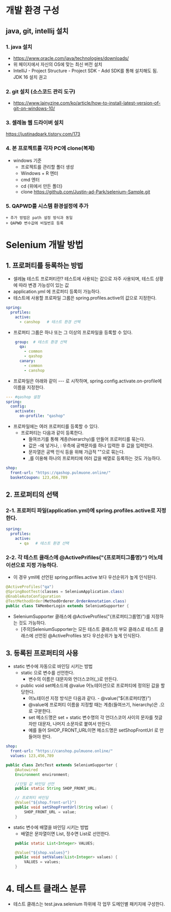 # 개발 환경 구성
## java, git, intellij 설치
### 1. java 설치
+ https://www.oracle.com/java/technologies/downloads/
+ 위 페이지에서 자신의 OS에 맞는 최신 버전 설치
+ IntelliJ - Project Structure - Project SDK - Add SDK를 통해 설치해도 됨. JDK 16 설치 권고

### 2. git 설치 (소스코드 관리 도구)
+ https://www.lainyzine.com/ko/article/how-to-install-latest-version-of-git-on-windows-10/

### 3. 셀레늄 웹 드라이버 설치 
https://justinadpark.tistory.com/173

### 4. 본 프로젝트를 각자 PC에 clone(복제) 
+ windows 기준
    - 프로젝트를 관리할 폴더 생성
    - Windows + R 엔터
    - cmd 엔터
    - cd {위에서 만든 폴더}
    - clone https://github.com/Justin-ad-Park/selenium-Sample.git

### 5. QAPWD를 시스템 환경설정에 추가 
    + 추가 방법은 path 설정 방식과 동일
    + QAPWD 변수값에 비밀번호 등록


# Selenium 개발 방법
## 1. 프로퍼티를 등록하는 방법
+ 셀레늄 테스트 프로퍼티란? 테스트에 사용되는 값으로 자주 사용되며, 테스트 상황에 따라 변경 가능성이 있는 값
+ application.yml 에  프로퍼티 등록이 가능하다.
+ 테스트에 사용할 프로파일 그룹은 spring.profiles.active의 값으로 지정한다.
```yaml
spring:
  profiles:
    active:
      - canshop   # 테스트 환경 선택
```
+ 프로퍼티 그룹은 하나 또는 그 이상의 프로파일을 등록할 수 있다.
```yaml
    group:  # 테스트 환경 선택
      qa:
        - common
        - qashop
      canary:
        - common
        - canshop
```    
    
+ 프로파일은 아래와 같이 --- 로 시작하며, spring.config.activate.on-profile에 이름을 지정한다.
```yaml
--- #qashop 설정
spring:
  config:
    activate:
      on-profile: "qashop"
```
+ 프로파일에는 여러 프로퍼티를 등록할 수 있다. 
    - 프로퍼티는 다음과 같이 등록한다.
        * 들여쓰기를 통해 계층(hierarchy)를 만들어 프로퍼티를 묶는다.
        * 값은 -에 넣거나, : 우측에 공백문자를 하나 입력한 후 값을 입력한다.
        * 문자열은 공백 인식 등을 위해 가급적 ""으로 묶는다. 
        * ,를 이용해 하나의 프로퍼티에 여러 값을 배열로 등록하는 것도 가능하다.
```yaml
shop:
  front-url: "https://qashop.pulmuone.online/"
  basketCoupon: 123,456,789
```

## 2. 프로퍼티의 선택
### 2-1. 프로퍼티 파일(application.yml)에 spring.profiles.active로 지정한다.    
```yaml
spring:
  profiles:
    active:
      - qa   # 테스트 환경 선택
``` 

### 2-2. 각 테스트 클래스에 @ActivePrifiles("{프로퍼티그룹명}") 어노테이션으로 지정 가능하다.
+ 이 경우 yml에 선언된 spring.prifiles.active 보다 우선순위가 높게 인식된다.
```java
@ActiveProfiles("qa")
@SpringBootTest(classes = SeleniumApplication.class)
@EnableAutoConfiguration
@TestMethodOrder(MethodOrderer.OrderAnnotation.class)
public class TAMemberLogin extends SeleniumSupporter {
```
+ SeleniumSupporter 클래스에 @ActiveProfiles("{프로퍼티그룹명}")를 지정하는 것도 가능하다.
    - [주의]SeleniumSupporter는 모든 테스트 클래스의 부모 클래스로 테스트 클래스에 선언된 @ActiveProfiles 보다 우선순위가 높게 인식된다.

## 3. 등록된 프로퍼티의 사용
+ static 변수에 자동으로 바인딩 시키는 방법
    - static 으로 변수를 선언한다.
        * 변수의 이름은 대문자와 언더스코어(_)로 만든다.
    - public void set메소드에 @value 어노테이션으로 프로퍼티에 정의된 값을 할당한다.
        * 어노테이션 지정 방식은 다음과 같다. - @value("${프로퍼티명}")
        * @value에 프로퍼티 이름을 지정할 때는 계층(들여쓰기, hierarchy)은 .으로 구분한다.
        * set 메소드명은 set + static 변수명의 각 언더스코어 사이의 문자를 첫글자만 대문자, 나머지 소문자로 붙여서 만든다.
        * 예를 들어 SHOP_FRONT_URL이면 메소드명은 setShopFrontUrl 로 만들어야 한다.
```yaml
shop:
  front-url: "https://canshop.pulmuone.online/"
  values: 123,456,789
```
```java
public class ZetcTest extends SeleniumSupporter {
    @Autowired
    Environment environment;

    //단일 값 바인딩 선언
    public static String SHOP_FRONT_URL;

    // 프로퍼티 바인딩
    @Value("${shop.front-url}")
    public void setShopFrontUrl(String value) {
        SHOP_FRONT_URL = value;
    }
```

* static 변수에 배열을 바인딩 시키는 방법
    - 배열은 문자열이면 List<String>, 정수면 List<Integer>로 선언한다.
```java
    public static List<Integer> VALUES;

    @Value("${shop.values}")
    public void setValues(List<Integer> values) {
        VALUES = values;
    }
```


# 4. 테스트 클래스 분류
* 테스트 클래스는 test.java.selenium 하위에 각 업무 도메인별 패키지에 구성한다.
